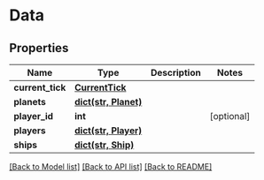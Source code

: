 # Data

## Properties
Name | Type | Description | Notes
------------ | ------------- | ------------- | -------------
**current_tick** | [**CurrentTick**](CurrentTick.md) |  | 
**planets** | [**dict(str, Planet)**](Planet.md) |  | 
**player_id** | **int** |  | [optional] 
**players** | [**dict(str, Player)**](Player.md) |  | 
**ships** | [**dict(str, Ship)**](Ship.md) |  | 

[[Back to Model list]](../README.md#documentation-for-models) [[Back to API list]](../README.md#documentation-for-api-endpoints) [[Back to README]](../README.md)

